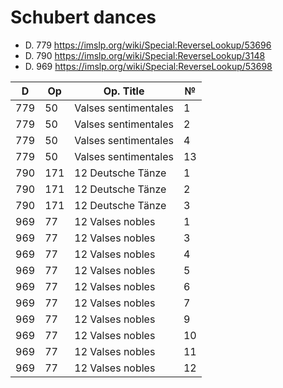 # Schubert dances

* D. 779 https://imslp.org/wiki/Special:ReverseLookup/53696
* D. 790 https://imslp.org/wiki/Special:ReverseLookup/3148
* D. 969 https://imslp.org/wiki/Special:ReverseLookup/53698

| D   | Op  | Op. Title            | №  |
|-----|-----|----------------------|----|
| 779 | 50  | Valses sentimentales | 1  |
| 779 | 50  | Valses sentimentales | 2  |
| 779 | 50  | Valses sentimentales | 4  |
| 779 | 50  | Valses sentimentales | 13 |
| 790 | 171 | 12 Deutsche Tänze    | 1  |
| 790 | 171 | 12 Deutsche Tänze    | 2  |
| 790 | 171 | 12 Deutsche Tänze    | 3  |
| 969 | 77  | 12 Valses nobles     | 1  |
| 969 | 77  | 12 Valses nobles     | 3  |
| 969 | 77  | 12 Valses nobles     | 4  |
| 969 | 77  | 12 Valses nobles     | 5  |
| 969 | 77  | 12 Valses nobles     | 6  |
| 969 | 77  | 12 Valses nobles     | 7  |
| 969 | 77  | 12 Valses nobles     | 9  |
| 969 | 77  | 12 Valses nobles     | 10 |
| 969 | 77  | 12 Valses nobles     | 11 |
| 969 | 77  | 12 Valses nobles     | 12 |
